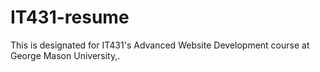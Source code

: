 # IT431-resume
This is designated for IT431's Advanced Website Development course at George Mason University,.
